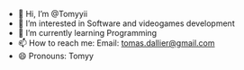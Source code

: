 - 👋 Hi, I’m @Tomyyii
- 👀 I’m interested in Software and videogames development
- 🌱 I’m currently learning Programming 
- 📫 How to reach me: Email: tomas.dallier@gmail.com
- 😄 Pronouns: Tomyy

<!---
Tomyyii/Tomyyii is a ✨ special ✨ repository because its `README.md` (this file) appears on your GitHub profile.
You can click the Preview link to take a look at your changes.
--->
